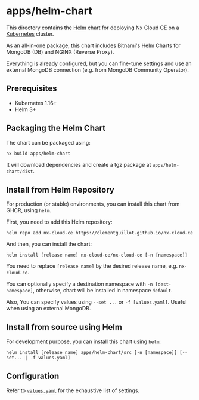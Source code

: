 # apps/helm-chart

This directory contains the [Helm](https://helm.sh/) chart for deploying Nx Cloud CE on a [Kubernetes](https://kubernetes.io/) cluster.

As an all-in-one package, this chart includes Bitnami's Helm Charts for MongoDB (DB) and NGINX (Reverse Proxy).

Everything is already configured, but you can fine-tune settings and use an external MongoDB connection (e.g. from MongoDB Community Operator).

## Prerequisites

- Kubernetes 1.16+
- Helm 3+

## Packaging the Helm Chart

The chart can be packaged using:

```shell script
nx build apps/helm-chart
```

It will download dependencies and create a tgz package at `apps/helm-chart/dist`.

## Install from Helm Repository

For production (or stable) environments, you can install this chart from GHCR, using `helm`.

First, you need to add this Helm repository:

```shell script
helm repo add nx-cloud-ce https://clementguillot.github.io/nx-cloud-ce
```

And then, you can install the chart:

```shell script
helm install [release name] nx-cloud-ce/nx-cloud-ce [-n [namespace]]
```

You need to replace `[release name]` by the desired release name, e.g. `nx-cloud-ce`.

You can optionally specify a destination namespace with `-n [dest-namespace]`, otherwise, chart will be installed in namespace `default`.

Also, You can specify values using `--set ...` or `-f [values.yaml]`. Useful when using an external MongoDB.

## Install from source using Helm

For development purpose, you can install this chart using `helm`:

```shell script
helm install [release name] apps/helm-chart/src [-n [namespace]] [--set... | -f values.yaml]
```

## Configuration

Refer to [`values.yaml`](./src/values.yaml) for the exhaustive list of settings.
